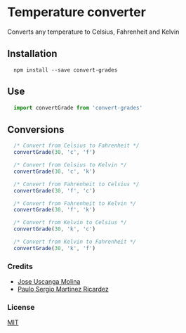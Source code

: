 # Temperature converter

Converts any temperature to Celsius, Fahrenheit and Kelvin

## Installation

```
  npm install --save convert-grades
```

## Use

```js
  import convertGrade from 'convert-grades'
```

## Conversions

```js
  /* Convert from Celsius to Fahrenheit */
  convertGrade(30, 'c', 'f')

  /* Convert from Celsius to Kelvin */
  convertGrade(30, 'c', 'k')

  /* Convert from Fahrenheit to Celsius */
  convertGrade(30, 'f', 'c')

  /* Convert from Fahrenheit to Kelvin */
  convertGrade(30, 'f', 'k')

  /* Convert from Kelvin to Celsius */
  convertGrade(30, 'k', 'c')

  /* Convert from Kelvin to Fahrenheit */
  convertGrade(30, 'k', 'f')
```

### Credits
- [Jose Uscanga Molina](https://twitter.com/jousmo)
- [Paulo Sergio Martinez Ricardez](https://twitter.com/paulonner)

### License

[MIT](https://opensource.org/licenses/MIT)
